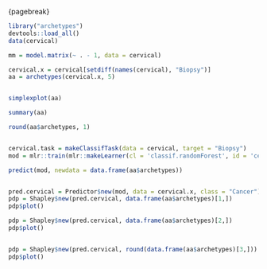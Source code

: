 
{pagebreak}


```r
library("archetypes")
devtools::load_all()
data(cervical)

mm = model.matrix(~ . - 1, data = cervical)

cervical.x = cervical[setdiff(names(cervical), "Biopsy")]
aa = archetypes(cervical.x, 5)


simplexplot(aa)

summary(aa)

round(aa$archetypes, 1)


cervical.task = makeClassifTask(data = cervical, target = "Biopsy")
mod = mlr::train(mlr::makeLearner(cl = 'classif.randomForest', id = 'cervical-rf', predict.type = 'prob'), cervical.task)

predict(mod, newdata = data.frame(aa$archetypes))


pred.cervical = Predictor$new(mod, data = cervical.x, class = "Cancer")
pdp = Shapley$new(pred.cervical, data.frame(aa$archetypes)[1,]) 
pdp$plot()

pdp = Shapley$new(pred.cervical, data.frame(aa$archetypes)[2,]) 
pdp$plot()


pdp = Shapley$new(pred.cervical, round(data.frame(aa$archetypes)[3,])) 
pdp$plot()
```


<!-- Using archetypes for interpretability:  -->
<!-- - Find archetypes -->
<!-- - Get predictions for archetypes -->
<!-- - Interpret -->
